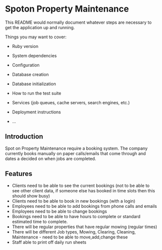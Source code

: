 # Spoton Property Maintenance

This README would normally document whatever steps are necessary to get the
application up and running.

Things you may want to cover:

* Ruby version

* System dependencies

* Configuration

* Database creation

* Database initialization

* How to run the test suite

* Services (job queues, cache servers, search engines, etc.)

* Deployment instructions

* ...


## Introduction
<p>
Spot on Property Maintenance require a booking system. The company currently books manually on paper calls/emails that come through and dates a decided on when jobs are completed.
</p>

## Features
* Clients need to be able to see the current bookings (not to be able to see other client data, if someone else has booked in time slots then this should show busy)
* Clients need to be able to book in new bookings (with a login)
* Employees need to be able to add bookings from phone calls and emails
* Employees need to be able to change bookings
* Bookings need to be able to have hours to complete or standard estimated time to complete.
* There will be regular properties that have regular mowing (regular times)
* There will be different Job types, Mowing, Clearing, Cleaning, Maintenance - need to be able to move,add,change these
* Staff able to print off daily run sheets

